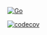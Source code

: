 [![Go](https://github.com/northes/action-test/actions/workflows/go.yml/badge.svg?branch=dev)](https://github.com/northes/action-test/actions/workflows/go.yml)

[![codecov](https://codecov.io/gh/northes/action-test/branch/main/graph/badge.svg?token=TN33IN4UGZ)](https://codecov.io/gh/northes/action-test)